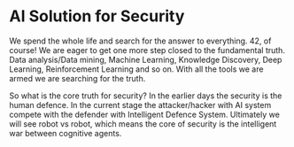 # AI Solution for Security 

We spend the whole life and search for the answer to everything. 42, of course! We are eager to get one more step closed to the fundamental truth. Data analysis/Data mining, Machine Learning, Knowledge Discovery, Deep Learning, Reinforcement Learning and so on. With all the tools we are armed we are searching for the truth.

So what is the core truth for security? In the earlier days the security is the human defence. In the current stage the attacker/hacker with AI system compete with the defender with Intelligent Defence System. Ultimately we will see robot vs robot, which means the core of security is the intelligent war between cognitive agents.


